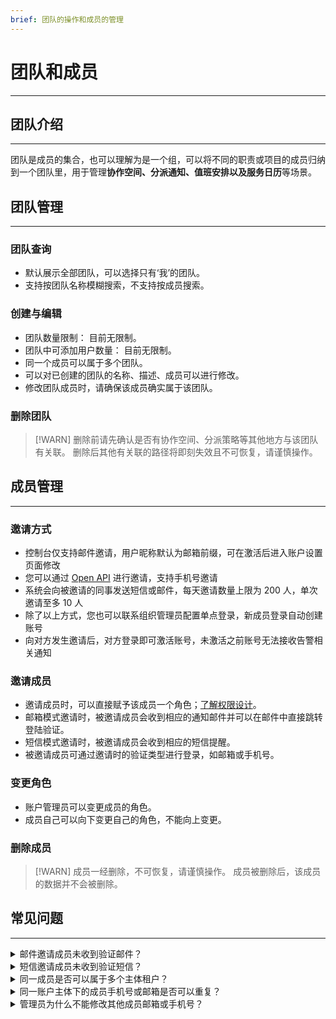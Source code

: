 ```yaml
---
brief: 团队的操作和成员的管理
---
```


# 团队和成员

---

## 团队介绍
---
团队是成员的集合，也可以理解为是一个组，可以将不同的职责或项目的成员归纳到一个团队里，用于管理**协作空间、分派通知、值班安排以及服务日历**等场景。

## 团队管理
---

### 团队查询

- 默认展示全部团队，可以选择只有‘我’的团队。
- 支持按团队名称模糊搜索，不支持按成员搜索。

### 创建与编辑

- 团队数量限制： 目前无限制。
- 团队中可添加用户数量： 目前无限制。
- 同一个成员可以属于多个团队。
- 可以对已创建的团队的名称、描述、成员可以进行修改。
- 修改团队成员时，请确保该成员确实属于该团队。

### 删除团队

> [!WARN]
> 删除前请先确认是否有协作空间、分派策略等其他地方与该团队有关联。
> 删除后其他有关联的路径将即刻失效且不可恢复，请谨慎操作。

## 成员管理
---

### 邀请方式

- 控制台仅支持邮件邀请，用户昵称默认为邮箱前缀，可在激活后进入账户设置页面修改
- 您可以通过 [Open API](https://developer.flashcat.cloud/api-110655699) 进行邀请，支持手机号邀请
- 系统会向被邀请的同事发送短信或邮件，每天邀请数量上限为 200 人，单次邀请至多 10 人
- 除了以上方式，您也可以联系组织管理员配置单点登录，新成员登录自动创建账号
- 向对方发生邀请后，对方登录即可激活账号，未激活之前账号无法接收告警相关通知

### 邀请成员

- 邀请成员时，可以直接赋予该成员一个角色；[了解权限设计](https://docs.flashcat.cloud/zh/flashduty/permission-overview)。
- 邮箱模式邀请时，被邀请成员会收到相应的通知邮件并可以在邮件中直接跳转登陆验证。
- 短信模式邀请时，被邀请成员会收到相应的短信提醒。
- 被邀请成员可通过邀请时的验证类型进行登录，如邮箱或手机号。

### 变更角色

- 账户管理员可以变更成员的角色。
- 成员自己可以向下变更自己的角色，不能向上变更。

### 删除成员
> [!WARN]
> 成员一经删除，不可恢复，请谨慎操作。
> 成员被删除后，该成员的数据并不会被删除。

## 常见问题
---
<details>
<summary>邮件邀请成员未收到验证邮件？</summary>
请确认邮箱地址填写是否正确、邮箱垃圾收件箱是否有收到以及邮箱未设置拦截策略，如果都正常，可以尝试让邀请人重新下发邀请，或联系官方技术支持人员。
</details>


<details>
<summary>短信邀请成员未收到验证短信？</summary>
请确认手机号填写是否正确以及手机未设置拦截策略，如果都正常，可以尝试让邀请人重新下发邀请，或联系官方技术支持人员。
</details>

<details>
<summary>同一成员是否可以属于多个主体租户？</summary>
可以，比如成员A属于多个主体，那么成员A在登录时会让其选择要登录的主体。
</details>

<details>
<summary>同一账户主体下的成员手机号或邮箱是否可以重复？</summary>
不可以重复，手机号或邮箱需要保证唯一。
</details>

<details>
<summary>管理员为什么不能修改其他成员邮箱或手机号？</summary>
手机号或邮箱是故障通知和登录控制台的重要渠道，为了防止在本人不知晓的情况下被修改这些信息，从而导致不可预期的事故发生，所以只能本人修改且修改时要验证。
</details>